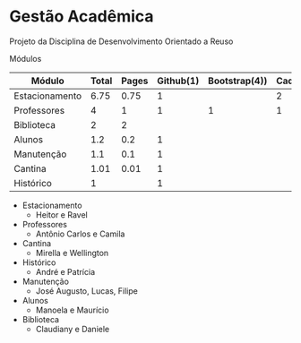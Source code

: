 Gestão Acadêmica
===============

Projeto da Disciplina de Desenvolvimento Orientado a Reuso 

Módulos
	
|Módulo  | Total | Pages| Github(1)|Bootstrap(4))|Cadastro(3)|Listar(2)|Salvar(5)|
|--------|-|--------| -----------|-------------|---------|-------|------------|
|Estacionamento |6.75|0.75 | 1 |  | 2 | 2 | STORAGE(1)|
|Professores| 4 |1 |1 | 1 | 1 |  |  |
|Biblioteca | 2|  2|  | |  |  |
|Alunos  | 1.2 | 0.2|1 |  |  |  |
|Manutenção| 1.1 |0.1| 1 |  |  |  |
|Cantina | 1.01 |0.01 |1 | |  |  |
|Histórico | 1 || 1 | |  |  |


- Estacionamento
	- 	Heitor e Ravel
- Professores
	- Antônio Carlos e Camila
- Cantina
	- Mirella e Wellington
- Histórico
	- André e Patrícia
- Manutenção
	- José Augusto, Lucas, Filipe
- Alunos
	- Manoela e Maurício
- Biblioteca
	- Claudiany e Daniele